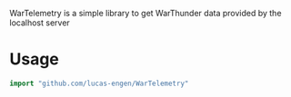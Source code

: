 WarTelemetry is a simple library to get WarThunder data provided by the localhost server

# Usage
```go
import "github.com/lucas-engen/WarTelemetry"
```

